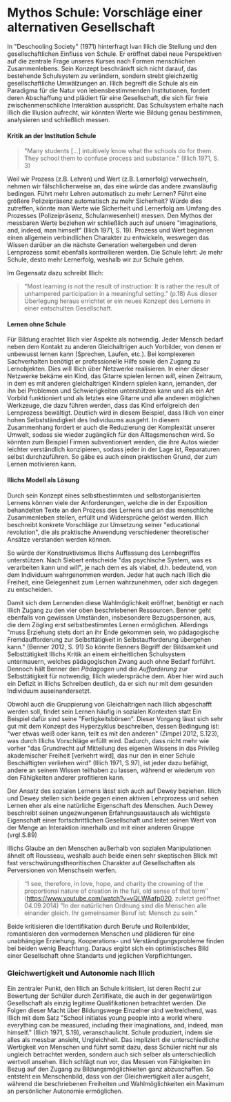 # Mythos Schule: Vorschläge einer alternativen Gesellschaft
In "Deschooling Society" (1971) hinterfragt Ivan Illich die Stellung und den gesellschaftlichen Einfluss von Schule.
Er eröffnet dabei neue Perspektiven auf die zentrale Frage unseres Kurses nach Formen menschlichen Zusammenlebens.
Sein Konzept beschränkft sich nicht darauf, das bestehende Schulsystem zu verändern, sondern strebt gleichzeitig gesellschaftliche Umwälzungen an.
Illich begreift die Schule als ein Paradigma für die Natur von lebensbestimmenden Institutionen, fordert deren Abschaffung und plädiert für eine Gesellschaft, die sich für freie zwischenmenschliche Interaktion ausspricht.
Das Schulsystem erhalte nach Illich die Illusion aufrecht, wir könnten Werte wie Bildung genau bestimmen, analysieren und schließlich messen.

#### Kritik an der Institution Schule

>"Many students [...] intuitively know what the schools do for them. They school them to confuse process and substance." (Illich 1971, S. 3)

Weil wir Prozess (z.B. Lehren) und Wert (z.B. Lernerfolg) verwechseln, nehmen wir fälschlicherweise an, das eine würde das andere zwansläufig bedingen.
Führt mehr Lehren automatisch zu mehr Lernen?
Führt eine größere Polizeipräsenz automatisch zu mehr Sicherheit?
Würde dies zutreffen, könnte man Werte wie Sicherheit und Lernerfolg am Umfang des Prozesses (Polizeipräsenz, Schulanwesenheit) messen.
Den Mythos der messbaren Werte beziehen wir schließlich auch auf unsere "imaginations, and, indeed, man himself" (Illich 1971, S. 19).
Prozess und Wert beginnen einen allgemein verbindlichen Charakter zu entwickeln, weswegen das Wissen darüber an die nächste Generation weitergeben und deren Lernprozess somit ebenfalls kontrollieren werden.
Die Schule lehrt: Je mehr Schule, desto mehr Lernerfolg, weshalb wir zur Schule gehen.

Im Gegensatz dazu schreibt Illich:
>"Most learning is not the result of instruction: It is rather the result of unhampered participation in a meaningful setting." (p.18)
Aus dieser Überlegung heraus errichtet er ein neues Konzept des Lernens in einer entschulten Gesellschaft.

#### Lernen ohne Schule

Für Bildung erachtet Illich vier Aspekte als notwendig.
Jeder Mensch bedarf neben dem Kontakt zu anderen Gleichaltrigen auch Vorbilder, von denen er unbewusst lernen kann (Sprechen, Laufen, etc.).
Bei komplexeren Sachverhalten benötigt er professionelle Hilfe sowie den Zugang zu Lernobjekten.
Dies will Illich über Netzwerke realisieren.
In einer dieser Netzwerke bekäme ein Kind, das Gitarre spielen lernen *will*, einen Zeitraum, in dem es mit anderen gleichaltrigen Kindern spielen kann, jemanden, der ihn bei Problemen und Schwierigkeiten unterstützen kann und als ein Art Vorbild funktioniert und als letztes eine Gitarre und alle anderen möglichen Werkzeuge, die dazu führen werden, dass das Kind erfolgreich den Lernprozess bewältigt.
Deutlich wird in diesem Beispiel, dass Illich von einer hohen Selbstständigkeit des Individuums ausgeht.
In diesem Zusammenhang fordert er auch die Reduzierung der Komplexität unserer Umwelt, sodass sie wieder zugänglich für den Alltagsmenschen wird.
So könnten zum Beispiel Firmen subventioniert werden, die ihre Autos wieder leichter verständlich konzipieren, sodass jeder in der Lage ist, Reparaturen selbst durchzuführen.
So gäbe es auch einen praktischen Grund, der zum Lernen motivieren kann.


#### Illichs Modell als Lösung

Durch sein Konzept eines selbstbestimmten und selbstorganisierten Lernens können viele der Anforderungen, welche die in der Exposition behandelten Texte an den Prozess des Lernens und an das menschliche Zusammenleben stellen, erfüllt und Widersprüche gelöst werden.
Illich beschreibt konkrete Vorschläge zur Umsetzung seiner "educational revolution", die als praktische Anwendung verschiedener theoretischer Ansätze verstanden werden können.

So würde der Konstruktivismus Illichs Auffassung des Lernbegriffes unterstützen.
Nach Siebert entscheide "das psychische System, was es verarbeiten kann und will", je nach dem es als viabel, d.h. bedeutend, von dem Individuum wahrgenommen werden.
Jeder hat auch nach Illich die Freiheit, eine Gelegenheit zum Lernen wahrzunehmen, oder sich dagegen zu entscheiden.

Damit sich dem Lernenden diese Wahlmöglichkeit eröffnet, benötigt er nach Illich Zugang zu den vier oben beschriebenen Ressourcen.
Benner geht ebenfalls von gewissen Umständen, insbesondere Bezugspersonen, aus, die dem Zögling erst selbstbestimmtes Lernen ermöglichen.
Allerdings "muss Erziehung stets dort an ihr Ende gekommen sein, wo pädagogische Fremdaufforderung zur Selbsttätigkeit in Selbstaufforderung übergehen kann." (Benner 2012, S. 91)
So könnte Benners Begriff der Bildsamkeit und Selbsttätigkeit Illichs Kritik an einem einheitlichen Schulsystem untermauern, welches pädagogischen Zwang auch ohne Bedarf forführt.
Dennoch hält Benner den *Pädagogen* und die *Aufforderung* zur Selbsttätigkeit für notwendig; Illich wiederspräche dem.
Aber hier wird auch ein Defizit in Illichs Schreiben deutlich, da er sich nur mit dem gesunden Individuum auseinandersetzt.

Obwohl auch die Gruppierung von Gleichaltrigen nach Illich abgeschafft werden soll, findet sein Lernen häufig in sozialen Kontexten statt
Ein Beispiel dafür sind seine "Fertigkeitsbörsen".
Dieser Vorgang lässt sich sehr gut mit dem Konzept des Hyperzyklus beschreiben, dessen Bedingung ist: "wer etwas weiß oder kann, teilt es mit den anderen" (Zimpel 2012, S.123), was durch Illichs Vorschläge erfüllt wird.
Dadurch, dass nicht mehr wie vorher "das Grundrecht auf Mitteilung des eigenen Wissens in das Privileg akademischer Freiheit [verkehrt wird], das nur den in einer Schule Beschäftigten verliehen wird" (Illich 1971, S.97), ist jeder dazu befähigt, andere an seinem Wissen teilhaben zu lassen, während er wiederum von den Fähigkeiten anderer profitieren kann.

Der Ansatz des sozialen Lernens lässt sich auch auf Dewey beziehen.
Illich und Dewey stellen sich beide gegen einen aktiven Lehrprozess und sehen Lernen eher als eine natürliche Eigenschaft des Menschen.
Auch Dewey beschreibt seinen ungezwungenen Erfahrungsaustausch als wichtigste Eigenschaft einer fortschrittlichen Gesellschaft und leitet seinen Wert von der Menge an Interaktion innerhalb und mit einer anderen Gruppe (vrgl.S.89)
<!-- FIXME: VK vgl. Dewey Textbeleg suchen -->

Illichs Glaube an den Menschen außerhalb von sozialen Manipulationen ähnelt oft Rousseau, weshalb auch beide einen sehr skeptischen Blick mit fast verschwörungstheoritischen Charakter auf Gesellschaften als Perversionen von Menschsein werfen.
>‘‘I see, therefore, in love, hope, and charity the crowning of the proportional nature of creation in the full, old sense of that term’’ (https://www.youtube.com/watch?v=vQLWAafp020, zuletzt geöffnet 04.09.2014)
>"In der natürlichen Ordnung sind die Menschen alle einander gleich. Ihr gemeinsamer Beruf ist: Mensch zu sein."

Beide kritisieren die Identifikation durch Berufe und Rollenbilder, romantisieren den vormodernen Menschen und plädieren für eine unabhängige Erziehung.
Kooperations- und Verständigungsprobleme finden bei beiden wenig Beachtung.
Daraus ergibt sich ein optimistisches Bild einer Gesellschaft ohne Standarts und jeglichen Verpflichtungen.
<!-- FIXME: VK Textbeleg vgl. Rousseau! -->


### Gleichwertigkeit und Autonomie nach Illich

Ein zentraler Punkt, den Illich an Schule kritisiert, ist deren Recht zur Bewertung der Schüler durch Zertifikate, die auch in der gegenwärtigen Gesellschaft als einzig legitime Qualifikationen betrachtet werden.
Die Folgen dieser Macht über Bildungswege Einzelner sind weitreichend, was Illich mit dem Satz "School initiates young people into a world where everything can be measured, including their imaginations, and, indeed, man himself."  (Illich 1971, S.19), veranschaulicht.
Schule produziert, indem sie alles als messbar ansieht, Ungleichheit.
Das impliziert die unterschiedliche Wertigkeit von Menschen und führt somit dazu, dass Schüler nicht nur als ungleich betrachtet werden, sondern auch sich selber als unterschiedlich wertvoll ansehen.
Illich schlägt nun vor, das Messen von Fähigkeiten im Bezug auf den Zugang zu Bildungsmöglichkeiten ganz abzuschaffen.
So entsteht ein Menschenbild, dass von der Gleichwertigkeit aller ausgeht, während die beschriebenen Freiheiten und Wahlmöglichkeiten ein Maximum an persönlicher Autonomie ermöglichen.
